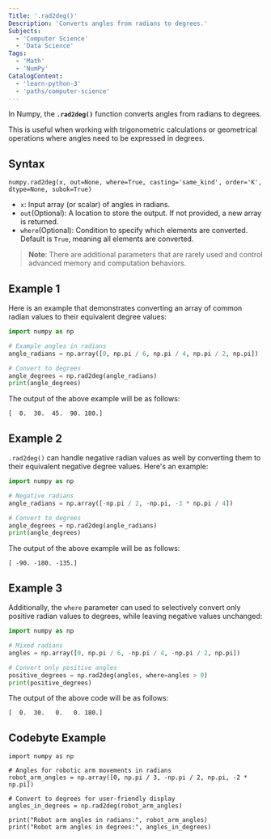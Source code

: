 ```yaml
---
Title: '.rad2deg()'
Description: 'Converts angles from radians to degrees.'
Subjects:
  - 'Computer Science'
  - 'Data Science'
Tags:
  - 'Math'
  - 'NumPy'
CatalogContent:
  - 'learn-python-3'
  - 'paths/computer-science'
---
```


In Numpy, the **`.rad2deg()`** function converts angles from radians to degrees.

This is useful when working with trigonometric calculations or geometrical operations where angles need to be expressed in degrees.

## Syntax

```pseudo
numpy.rad2deg(x, out=None, where=True, casting='same_kind', order='K', dtype=None, subok=True)
```

- `x`: Input array (or scalar) of angles in radians.
- `out`(Optional): A location to store the output. If not provided, a new array is returned.
- `where`(Optional): Condition to specify which elements are converted. Default is `True`, meaning all elements are converted.

> **Note**: There are additional parameters that are rarely used and control advanced memory and computation behaviors.

## Example 1

Here is an example that demonstrates converting an array of common radian values to their equivalent degree values:

```py
import numpy as np

# Example angles in radians
angle_radians = np.array([0, np.pi / 6, np.pi / 4, np.pi / 2, np.pi])

# Convert to degrees
angle_degrees = np.rad2deg(angle_radians)
print(angle_degrees)
```

The output of the above example will be as follows:

```shell
[  0.  30.  45.  90. 180.]
```

## Example 2

`.rad2deg()` can handle negative radian values as well by converting them to their equivalent negative degree values. Here's an example:

```py
import numpy as np

# Negative radians
angle_radians = np.array([-np.pi / 2, -np.pi, -3 * np.pi / 4])

# Convert to degrees
angle_degrees = np.rad2deg(angle_radians)
print(angle_degrees)
```

The output of the above example will be as follows:

```shell
[ -90. -180. -135.]
```

## Example 3

Additionally, the `where` parameter can used to selectively convert only positive radian values to degrees, while leaving negative values unchanged:

```py
import numpy as np

# Mixed radians
angles = np.array([0, np.pi / 6, -np.pi / 4, -np.pi / 2, np.pi])

# Convert only positive angles
positive_degrees = np.rad2deg(angles, where=angles > 0)
print(positive_degrees)
```

The output of the above code will be as follows:

```shell
[  0.  30.   0.   0. 180.]
```

## Codebyte Example

```codebyte/python
import numpy as np

# Angles for robotic arm movements in radians
robot_arm_angles = np.array([0, np.pi / 3, -np.pi / 2, np.pi, -2 * np.pi])

# Convert to degrees for user-friendly display
angles_in_degrees = np.rad2deg(robot_arm_angles)

print("Robot arm angles in radians:", robot_arm_angles)
print("Robot arm angles in degrees:", angles_in_degrees)
```
